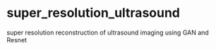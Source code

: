 # super_resolution_ultrasound
super resolution reconstruction of ultrasound imaging using GAN and Resnet

